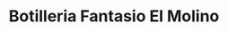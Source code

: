 ---
title: "Botilleria Fantasio El Molino"
url: /quillota/botilleria-fantasio-el-molino/
shop: Spirituosen
---